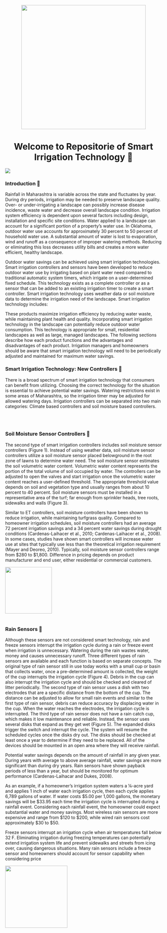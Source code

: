 <p align="center"><img src="https://repository-images.githubusercontent.com/394717051/53591b5b-0f71-4d21-aeb2-8629bede4b70" hight='400' width= '400' align='center'/>
</p>
<h1 align="center">Welcome to Repositorie of Smart Irrigation Technology 👋</h1>
<p>
  <img src="https://img.shields.io/badge/version-0.1-blue.svg?cacheSeconds=2592000" />
</p>

<h3 align="left"> Introduction 👋</h3>

Rainfall in Maharashtra is variable across the state and fluctuates by year.  During dry periods, irrigation may be needed to preserve landscape quality.  Over- or under-irrigating a landscape can possibly increase disease incidence, waste water and decrease overall landscape condition.  Irrigation system efficiency is dependent upon several factors including design, installation and specific site conditions. Water applied to a landscape can account for a significant portion of a property’s water use. In Oklahoma, outdoor water use accounts for approximately 30 percent to 50 percent of household water use. A substantial amount of water is lost to evaporation, wind and runoff as a consequence of improper watering methods.  Reducing or eliminating this loss decreases utility bills and creates a more water efficient, healthy landscape.

 

Outdoor water savings can be achieved using smart irrigation technologies. Smart irrigation controllers and sensors have been developed to reduce outdoor water use by irrigating based on plant water need compared to traditional automatic system timers, which irrigate on a user-determined fixed schedule. This technology exists as a complete controller or as a sensor that can be added to an existing irrigation timer to create a smart controller.  Smart irrigation technology uses weather data or soil moisture data to determine the irrigation need of the landscape. Smart irrigation technology includes:

 

These products maximize irrigation efficiency by reducing water waste, while maintaining plant health and quality. Incorporating smart irrigation technology in the landscape can potentially reduce outdoor water consumption. This technology is appropriate for small, residential landscapes as well as large, managed landscapes. The following sections describe how each product functions and the advantages and disadvantages of each product.  Irrigation managers and homeowners should be aware that smart irrigation technology will need to be periodically adjusted and maintained for maximum water savings.



<h3 align="left"> Smart Irrigation Technology: New Controllers 👋</h3>




There is a broad spectrum of smart irrigation technology that consumers can benefit from utilizing. Choosing the correct technology for the situation is essential to achieve potential water savings. Watering restrictions exist in some areas of Maharashtra, so the irrigation timer may be adjusted for allowed watering days. Irrigation controllers can be separated into two main categories: Climate based controllers and soil moisture based controllers.


</br>
</br>

<h3 align="left"> Soil Moisture Sensor Controllers 👋</h3>


The second type of smart irrigation controllers includes soil moisture sensor controllers (Figure 1).  Instead of using weather data, soil moisture sensor controllers utilize a soil moisture sensor placed belowground in the root zone of lawns to determine water need.  The soil moisture sensor estimates the soil volumetric water content.  Volumetric water content represents the portion of the total volume of soil occupied by water. The controllers can be adjusted to open the valves and start irrigation once the volumetric water content reaches a user-defined threshold.  The appropriate threshold value depends on soil and vegetation type and usually ranges from about 10 percent to 40 percent.  Soil moisture sensors must be installed in a representative area of the turf; far enough from sprinkler heads, tree roots, sidewalks and walls (Figure 3).

 

Similar to ET controllers, soil moisture controllers have been shown to reduce irrigation, while maintaining turfgrass quality. Compared to homeowner irrigation schedules, soil moisture controllers had an average 72 percent irrigation savings and a 34 percent water savings during drought conditions (Cardenas-Laihacer et al., 2010; Cardenas-Laihacer et al., 2008).  In some cases, studies have shown smart controllers will increase water use at sites that typically use less than the theoretical irrigation requirement (Mayer and Deoreo, 2010). Typically, soil moisture sensor controllers range from $280 to $1,800. Difference in pricing depends on product manufacturer and end user, either residential or commercial customers.

<img src="https://nevonexpress.in/wp-content/uploads/2021/10/Soil-Moisture-Sensor-Module-1.jpg" height="150" width="150" />

</br>
</br>

<h3 align="left"> Rain Sensors 👋</h3>
Although these sensors are not considered smart technology, rain and freeze sensors interrupt the irrigation cycle during a rain or freeze event when irrigation is unnecessary. Watering during the rain wastes water, money and causes unnecessary runoff. Three different types of rain sensors are available and each function is based on separate concepts.
The original type of rain sensor still in use today works with a small cup or basin that collects water, once a pre-determined amount is collected, the weight of the cup interrupts the irrigation cycle (Figure 4). Debris in the cup can also interrupt the irrigation cycle and should be checked and cleared of litter periodically.
The second type of rain sensor uses a dish with two electrodes that are a specific distance from the bottom of the cup.  The distance can be adjusted to allow for small rain events and similar to the first type of rain sensor, debris can reduce accuracy by displacing water in the cup.  When the water reaches the electrodes, the irrigation cycle is interrupted.
The third type of rain sensor does not have a rain catch cup, which makes it low maintenance and reliable.  Instead, the sensor uses several disks that expand as they get wet (Figure 5). The expanded disks trigger the switch and interrupt the cycle. The system will resume the scheduled cycles once the disks dry out. The disks should be checked at least once a year to determine if they need to be replaced. All of the devices should be mounted in an open area where they will receive rainfall.

Potential water savings depends on the amount of rainfall in any given year.  During years with average to above average rainfall, water savings are more significant than during dry years.  Rain sensors have shown payback periods of less than a year, but should be monitored for optimum performance (Cardenas-Laihacar and Dukes, 2008).

 
As an example, if a homeowner’s irrigation system waters a ¼-acre yard and applies 1 inch of water each irrigation cycle, then each cycle applies 6,789 gallons of water. If water costs $5.00 per 1,000 gallons, the monetary savings will be $33.95 each time the irrigation cycle is interrupted during a rainfall event.  Considering each rainfall event, the homeowner could expect substantial water and money savings.  Most wireless rain sensors are more expensive and range from $120 to $200, while wired rain sensors cost approximately $30 to $50.

 

Freeze sensors interrupt an irrigation cycle when air temperatures fall below 32 F.  Eliminating irrigation during freezing temperatures can potentially extend irrigation system life and prevent sidewalks and streets from icing over, causing dangerous situations. Many rain sensors include a freeze sensor and homeowners should account for sensor capability when considering price



<img src="https://encrypted-tbn0.gstatic.com/images?q=tbn:ANd9GcT7lk6q060-_74BaZKKIIXvtYWN5QwoabROc0N718TA7XZwGb8CFuRoTdxYaFJwp3vGWVs&usqp=CAU" height="200" width="200" />







